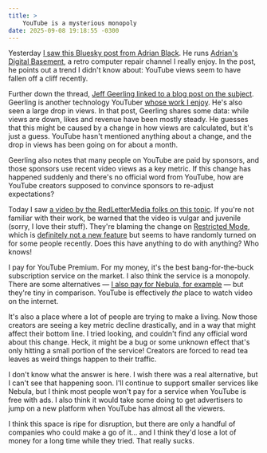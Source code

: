 ```yaml
---
title: >
    YouTube is a mysterious monopoly
date: 2025-09-08 19:18:55 -0300
---
```


Yesterday [I saw this Bluesky post from Adrian Black](https://bsky.app/profile/adriansdigitalbasement.com/post/3lyb6knf4qs2t). He runs [Adrian's Digital Basement](https://www.youtube.com/@adriansdigitalbasement), a retro computer repair channel I really enjoy. In the post, he points out a trend I didn't know about: YouTube views seem to have fallen off a cliff recently.

Further down the thread, [Jeff Geerling linked to a blog post on the subject](https://www.jeffgeerling.com/blog/2025/youtube-views-are-down-dont-panic). Geerling is another technology YouTuber [whose work I enjoy](https://www.youtube.com/c/JeffGeerling). He's also seen a large drop in views. In that post, Geerling shares some data: while views are down, likes and revenue have been mostly steady. He guesses that this might be caused by a change in how views are calculated, but it's just a guess. YouTube hasn't mentioned anything about a change, and the drop in views has been going on for about a month.

Geerling also notes that many people on YouTube are paid by sponsors, and those sponsors use recent video views as a key metric. If this change has happened suddenly and there's no official word from YouTube, how are YouTube creators supposed to convince sponsors to re-adjust expectations?

Today I saw [a video by the RedLetterMedia folks on this topic](https://www.youtube.com/watch?v=q5-b7v6EIzc). If you're not familiar with their work, be warned that the video is vulgar and juvenile (sorry, I love their stuff). They're blaming the change on [Restricted Mode](https://support.google.com/youtube/answer/174084), which is [definitely not a new feature](https://www.youtube.com/watch?v=dtQat5HNYrI) but seems to have randomly turned on for some people recently. Does this have anything to do with anything? Who knows!

I pay for YouTube Premium. For my money, it's the best bang-for-the-buck subscription service on the market. I also think the service is a monopoly. There are some alternatives — [I also pay for Nebula, for example](https://nebula.tv/) — but they're tiny in comparison. YouTube is effectively *the* place to watch video on the internet.

It's also a place where a lot of people are trying to make a living. Now those creators are seeing a key metric decline drastically, and in a way that might affect their bottom line. I tried looking, and couldn't find any official word about this change. Heck, it might be a bug or some unknown effect that's only hitting a small portion of the service! Creators are forced to read tea leaves as weird things happen to their traffic.

I don't know what the answer is here. I wish there was a real alternative, but I can't see that happening soon. I'll continue to support smaller services like Nebula, but I think most people won't pay for a service when YouTube is free with ads. I also think it would take some doing to get advertisers to jump on a new platform when YouTube has almost all the viewers.

I think this space is ripe for disruption, but there are only a handful of companies who could make a go of it… and I think they'd lose a lot of money for a long time while they tried. That really sucks.